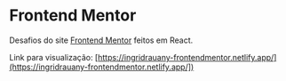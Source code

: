 # Frontend Mentor

Desafios do site [Frontend Mentor](https://www.frontendmentor.io/) feitos em React.

Link para visualização: [https://ingridrauany-frontendmentor.netlify.app/](https://ingridrauany-frontendmentor.netlify.app/])